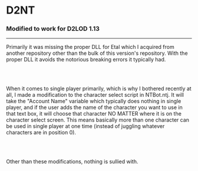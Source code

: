 # D2NT
### Modified to work for D2LOD 1.13

<hr>

Primarily it was missing the proper DLL for Etal which I acquired from another repository other than the bulk of this version's repository. With the proper DLL it avoids the notorious breaking errors it typically had.

<br><br>

When it comes to single player primarily, which is why I bothered recently at all, I made a modification to the character select script in NTBot.ntj. It will take the "Account Name" variable which typically does nothing in single player, and if the user adds the name of the character you want to use in that text box, it will choose that character NO MATTER where it is on the character select screen. This means basically more than one character can be used in single player at one time (instead of juggling whatever characters are in position 0).

<br><br>

Other than these modifications, nothing is sullied with.